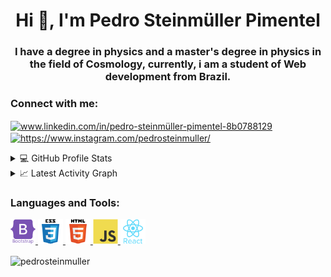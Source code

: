 <h1 align="center">Hi 👋, I'm Pedro Steinmüller Pimentel</h1>
<h3 align="center">I have a degree in physics and a master's degree in physics in the field of Cosmology, currently, i am a student of Web development from Brazil.</h3>

<h3 align="left">Connect with me:</h3>
<p align="left">
<a href="https://www.linkedin.com/in/pedro-steinm%C3%BCller-pimentel-8b0788129/" target="blank"><img align="center" src="https://raw.githubusercontent.com/rahuldkjain/github-profile-readme-generator/master/src/images/icons/Social/linked-in-alt.svg" alt="www.linkedin.com/in/pedro-steinmüller-pimentel-8b0788129" height="30" width="40" /></a>
<a href="https://www.instagram.com/pedrosteinmuller/" target="blank"><img align="center" src="https://raw.githubusercontent.com/rahuldkjain/github-profile-readme-generator/master/src/images/icons/Social/instagram.svg" alt="https://www.instagram.com/pedrosteinmuller/" height="30" width="40" /></a>
</p>

<details> 
  <summary>💻 GitHub Profile Stats</summary>
  <div>
  <samp>
    <h2 align="center"> Github stats </h2>
      <br/>
    <details open>
  <summary><h3>Languages</h3></summary>
            <p align="center">
        <a href="https://github.com/pedrosteinmuller/">
          <img src="https://github-readme-stats.vercel.app/api/top-langs/?username=pedrosteinmuller&langs_count=6&theme=gruvbox&layout=compact&hide_border=true"
          alt="pedrosteinmuller :: overall Top Langs " /></a>
      </p>
        <p align="center">
          <a href="https://github.com/pedrosteinmuller/">
          <img width="45%" src="https://github-profile-summary-cards.vercel.app/api/cards/repos-per-language?username=pedrosteinmuller&theme=gruvbox&layout=compact&hide_border=true"
          alt="pedrosteinmuller :: Top Langs by repo" />
          <img width="45%" src="https://github-profile-summary-cards.vercel.app/api/cards/most-commit-language?username=pedrosteinmuller&theme=gruvbox&layout=compact&hide_border=true"
          alt="pedrosteinmuller :: Top Langs by commit" />
          </a>
        </p>
</details>
    <details open>
  <summary><h3>stasistic</h3></summary>
        <p align="center">
          <a href="https://github.com/pedrosteinmuller/">
          <img width="49.5%" src="https://github-readme-stats.vercel.app/api?username=pedrosteinmuller&show_icons=true&theme=gruvbox&hide_border=true" />
          <img width="49.5%" src="https://github-readme-streak-stats.herokuapp.com/?user=pedrosteinmuller&theme=gruvbox&hide_border=true" />
          </a>
       </p>
     <br>
     </samp>
  </div>    
</details>
  
  <details>
  <summary>📈 Latest Activity Graph</summary>
  <samp>
  <br/>
  <h2 align="center"> latest contribution </h2>
<a href="https://github.com/ashutosh00710/github-readme-activity-graph">
  <img alt="azzar's Activity Graph" src="https://activity-graph.herokuapp.com/graph/?username=pedrosteinmuller&bg_color=000&color=fff&line=00E676&point=fff&hide_border=true" /></a>
<br/>
  </samp>
  </details>

<h3 align="left">Languages and Tools:</h3>
<p align="left"> <a href="https://getbootstrap.com" target="_blank" rel="noreferrer"> <img src="https://raw.githubusercontent.com/devicons/devicon/master/icons/bootstrap/bootstrap-plain-wordmark.svg" alt="bootstrap" width="40" height="40"/> </a> <a href="https://www.w3schools.com/css/" target="_blank" rel="noreferrer"> <img src="https://raw.githubusercontent.com/devicons/devicon/master/icons/css3/css3-original-wordmark.svg" alt="css3" width="40" height="40"/> </a> <a href="https://www.w3.org/html/" target="_blank" rel="noreferrer"> <img src="https://raw.githubusercontent.com/devicons/devicon/master/icons/html5/html5-original-wordmark.svg" alt="html5" width="40" height="40"/> </a> <a href="https://developer.mozilla.org/en-US/docs/Web/JavaScript" target="_blank" rel="noreferrer"> <img src="https://raw.githubusercontent.com/devicons/devicon/master/icons/javascript/javascript-original.svg" alt="javascript" width="40" height="40"/> </a> <a href="https://reactjs.org/" target="_blank" rel="noreferrer"> <img src="https://raw.githubusercontent.com/devicons/devicon/master/icons/react/react-original-wordmark.svg" alt="react" width="40" height="40"/> </a> </p>

<p><img align="center" src="https://github-readme-streak-stats.herokuapp.com/?user=pedrosteinmuller&theme=dark" alt="pedrosteinmuller" /></p>

